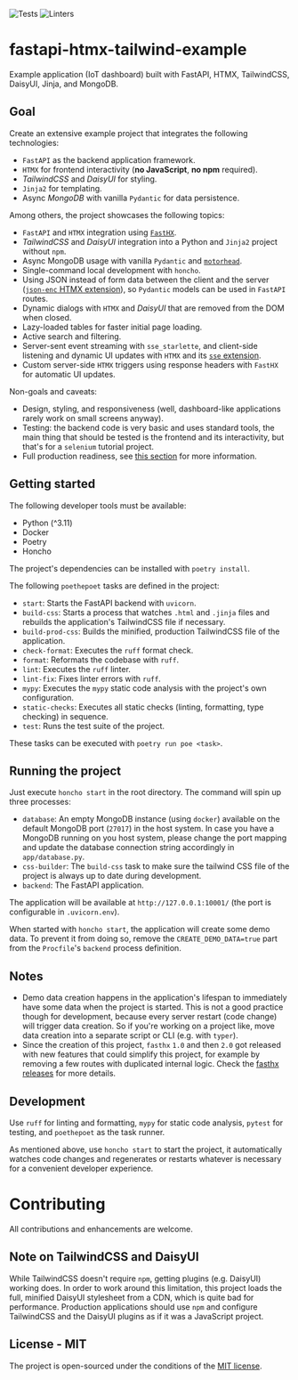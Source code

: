 ![Tests](https://github.com/volfpeter/fastapi-htmx-tailwind-example/actions/workflows/tests.yml/badge.svg)
![Linters](https://github.com/volfpeter/fastapi-htmx-tailwind-example/actions/workflows/linters.yml/badge.svg)

# fastapi-htmx-tailwind-example

Example application (IoT dashboard) built with FastAPI, HTMX, TailwindCSS, DaisyUI, Jinja, and MongoDB.

## Goal

Create an extensive example project that integrates the following technologies:

- `FastAPI` as the backend application framework.
- `HTMX` for frontend interactivity (**no JavaScript**, **no npm** required).
- _TailwindCSS_ and _DaisyUI_ for styling.
- `Jinja2` for templating.
- Async _MongoDB_ with vanilla `Pydantic` for data persistence.

Among others, the project showcases the following topics:

- `FastAPI` and `HTMX` integration using [`FastHX`](https://volfpeter.github.io/fasthx/).
- _TailwindCSS_ and _DaisyUI_ integration into a Python and `Jinja2` project without `npm`.
- Async MongoDB usage with vanilla `Pydantic` and [`motorhead`](https://volfpeter.github.io/motorhead/).
- Single-command local development with `honcho`.
- Using JSON instead of form data between the client and the server ([`json-enc` HTMX extension](https://github.com/bigskysoftware/htmx-extensions/blob/main/src/json-enc/README.md)), so `Pydantic` models can be used in `FastAPI` routes.
- Dynamic dialogs with `HTMX` and _DaisyUI_ that are removed from the DOM when closed.
- Lazy-loaded tables for faster initial page loading.
- Active search and filtering.
- Server-sent event streaming with `sse_starlette`, and client-side listening and dynamic UI updates with `HTMX` and its [`sse` extension](https://github.com/bigskysoftware/htmx-extensions/blob/main/src/sse/README.md).
- Custom server-side `HTMX` triggers using response headers with `FastHX` for automatic UI updates.

Non-goals and caveats:

- Design, styling, and responsiveness (well, dashboard-like applications rarely work on small screens anyway).
- Testing: the backend code is very basic and uses standard tools, the main thing that should be tested is the frontend and its interactivity, but that's for a `selenium` tutorial project.
- Full production readiness, see [this section](#Note-on-TailwindCSS-and-DaisyUI) for more information.

## Getting started

The following developer tools must be available:

- Python (^3.11)
- Docker
- Poetry
- Honcho

The project's dependencies can be installed with `poetry install`.

The following `poethepoet` tasks are defined in the project:

- `start`: Starts the FastAPI backend with `uvicorn`.
- `build-css`: Starts a process that watches `.html` and `.jinja` files and rebuilds the application's TailwindCSS file if necessary.
- `build-prod-css`: Builds the minified, production TailwindCSS file of the application.
- `check-format`: Executes the `ruff` format check.
- `format`: Reformats the codebase with `ruff`.
- `lint`: Executes the `ruff` linter.
- `lint-fix`: Fixes linter errors with `ruff`.
- `mypy`: Executes the `mypy` static code analysis with the project's own configuration.
- `static-checks`: Executes all static checks (linting, formatting, type checking) in sequence.
- `test`: Runs the test suite of the project.

These tasks can be executed with `poetry run poe <task>`.

## Running the project

Just execute `honcho start` in the root directory. The command will spin up three processes:

- `database`: An empty MongoDB instance (using `docker`) available on the default MongoDB port (`27017`) in the host system. In case you have a MongoDB running on you host system, please change the port mapping and update the database connection string accordingly in `app/database.py`.
- `css-builder`: The `build-css` task to make sure the tailwind CSS file of the project is always up to date during development.
- `backend`: The FastAPI application.

The application will be available at `http://127.0.0.1:10001/` (the port is configurable in `.uvicorn.env`).

When started with `honcho start`, the application will create some demo data. To prevent it from doing so, remove the `CREATE_DEMO_DATA=true` part from the `Procfile`'s `backend` process definition.

## Notes

- Demo data creation happens in the application's lifespan to immediately have some data when the project is started. This is not a good practice though for development, because every server restart (code change) will trigger data creation. So if you're working on a project like, move data creation into a separate script or CLI (e.g. with `typer`).
- Since the creation of this project, `fasthx` `1.0` and then `2.0` got released with new features that could simplify this project, for example by removing a few routes with duplicated internal logic. Check the [fasthx releases](https://github.com/volfpeter/fasthx/releases) for more details.

## Development

Use `ruff` for linting and formatting, `mypy` for static code analysis, `pytest` for testing, and `poethepoet` as the task runner.

As mentioned above, use `honcho start` to start the project, it automatically watches code changes and regenerates or restarts whatever is necessary for a convenient developer experience.

# Contributing

All contributions and enhancements are welcome.

## Note on TailwindCSS and DaisyUI

While TailwindCSS doesn't require `npm`, getting plugins (e.g. DaisyUI) working does. In order to work around this limitation, this project loads the full, minified DaisyUI stylesheet from a CDN, which is quite bad for performance. Production applications should use `npm` and configure TailwindCSS and the DaisyUI plugins as if it was a JavaScript project.

## License - MIT

The project is open-sourced under the conditions of the [MIT license](https://choosealicense.com/licenses/mit/).
